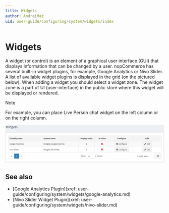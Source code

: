 ```yaml
---
title: Widgets
author: AndreiMaz
uid: user-guide/configuring/system/widgets/index
---
```

# Widgets

A widget (or control) is an element of a graphical user interface (GUI) that displays information that can be changed by a user. nopCommerce has several built-in widget plugins, for example, Google Analytics or Nivo Slider. A list of available widget plugins is displayed in the grid (on the pictured below). When adding a widget you should select a widget zone. The widget zone is a part of UI (user-interface) in the public store where this widget will be displayed or rendered.

> [!NOTE]
> For example, you can place Live Person chat widget on the left column or on the right column.

![Widgets](_static/index/widgets.png)

## See also

* [Google Analytics Plugin](xref: user-guide/configuring/system/widgets/google-analytics.md)
* [Nivo Slider Widget Plugin](xref: user-guide/configuring/system/widgets/nivo-slider.md)
